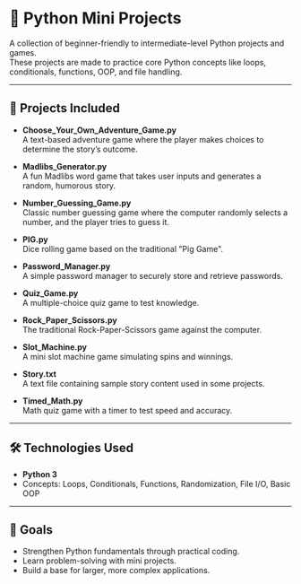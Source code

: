 # 🐍 Python Mini Projects  

A collection of beginner-friendly to intermediate-level Python projects and games.  
These projects are made to practice core Python concepts like loops, conditionals, functions, OOP, and file handling.  

---

## 📂 Projects Included  

- **Choose_Your_Own_Adventure_Game.py**  
  A text-based adventure game where the player makes choices to determine the story’s outcome.  

- **Madlibs_Generator.py**  
  A fun Madlibs word game that takes user inputs and generates a random, humorous story.  

- **Number_Guessing_Game.py**  
  Classic number guessing game where the computer randomly selects a number, and the player tries to guess it.  

- **PIG.py**  
  Dice rolling game based on the traditional "Pig Game".  

- **Password_Manager.py**  
  A simple password manager to securely store and retrieve passwords.  

- **Quiz_Game.py**  
  A multiple-choice quiz game to test knowledge.  

- **Rock_Paper_Scissors.py**  
  The traditional Rock-Paper-Scissors game against the computer.  

- **Slot_Machine.py**  
  A mini slot machine game simulating spins and winnings.  

- **Story.txt**  
  A text file containing sample story content used in some projects.  

- **Timed_Math.py**  
  Math quiz game with a timer to test speed and accuracy.  

---

## 🛠️ Technologies Used  

- **Python 3**  
- Concepts: Loops, Conditionals, Functions, Randomization, File I/O, Basic OOP  

---

## 🎯 Goals  

- Strengthen Python fundamentals through practical coding.  
- Learn problem-solving with mini projects.  
- Build a base for larger, more complex applications.  


